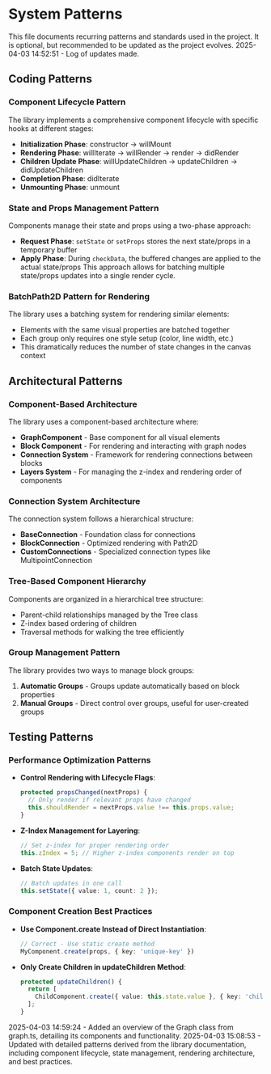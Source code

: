 # System Patterns

This file documents recurring patterns and standards used in the project.
It is optional, but recommended to be updated as the project evolves.
2025-04-03 14:52:51 - Log of updates made.

## Coding Patterns

### Component Lifecycle Pattern
The library implements a comprehensive component lifecycle with specific hooks at different stages:
- **Initialization Phase**: constructor → willMount
- **Rendering Phase**: willIterate → willRender → render → didRender
- **Children Update Phase**: willUpdateChildren → updateChildren → didUpdateChildren
- **Completion Phase**: didIterate
- **Unmounting Phase**: unmount

### State and Props Management Pattern
Components manage their state and props using a two-phase approach:
- **Request Phase**: `setState` or `setProps` stores the next state/props in a temporary buffer
- **Apply Phase**: During `checkData`, the buffered changes are applied to the actual state/props
This approach allows for batching multiple state/props updates into a single render cycle.

### BatchPath2D Pattern for Rendering
The library uses a batching system for rendering similar elements:
- Elements with the same visual properties are batched together
- Each group only requires one style setup (color, line width, etc.)
- This dramatically reduces the number of state changes in the canvas context

## Architectural Patterns

### Component-Based Architecture
The library uses a component-based architecture where:
- **GraphComponent** - Base component for all visual elements
- **Block Component** - For rendering and interacting with graph nodes
- **Connection System** - Framework for rendering connections between blocks
- **Layers System** - For managing the z-index and rendering order of components

### Connection System Architecture
The connection system follows a hierarchical structure:
- **BaseConnection** - Foundation class for connections
- **BlockConnection** - Optimized rendering with Path2D
- **CustomConnections** - Specialized connection types like MultipointConnection

### Tree-Based Component Hierarchy
Components are organized in a hierarchical tree structure:
- Parent-child relationships managed by the Tree class
- Z-index based ordering of children
- Traversal methods for walking the tree efficiently

### Group Management Pattern
The library provides two ways to manage block groups:
1. **Automatic Groups** - Groups update automatically based on block properties
2. **Manual Groups** - Direct control over groups, useful for user-created groups

## Testing Patterns

### Performance Optimization Patterns
- **Control Rendering with Lifecycle Flags**:
  ```typescript
  protected propsChanged(nextProps) {
    // Only render if relevant props have changed
    this.shouldRender = nextProps.value !== this.props.value;
  }
  ```

- **Z-Index Management for Layering**:
  ```typescript
  // Set z-index for proper rendering order
  this.zIndex = 5; // Higher z-index components render on top
  ```

- **Batch State Updates**:
  ```typescript
  // Batch updates in one call
  this.setState({ value: 1, count: 2 });
  ```

### Component Creation Best Practices
- **Use Component.create Instead of Direct Instantiation**:
  ```typescript
  // Correct - Use static create method
  MyComponent.create(props, { key: 'unique-key' })
  ```

- **Only Create Children in updateChildren Method**:
  ```typescript
  protected updateChildren() {
    return [
      ChildComponent.create({ value: this.state.value }, { key: 'child1' })
    ];
  }
  ```

2025-04-03 14:59:24 - Added an overview of the Graph class from graph.ts, detailing its components and functionality.
2025-04-03 15:08:53 - Updated with detailed patterns derived from the library documentation, including component lifecycle, state management, rendering architecture, and best practices.